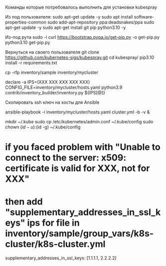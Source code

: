 Команды которые потребовалось выполнить для установки kubespray

Из под пользователя:
sudo apt-get update -y
sudo apt install software-properties-common
sudo add-apt-repository ppa:deadsnakes/ppa
sudo apt-get update -y
sudo apt-get install git pip python3.10 -y

Из-под рута
sudo -i
curl https://bootstrap.pypa.io/get-pip.py -o get-pip.py
python3.10 get-pip.py

Вернуться на своего пользователя
git clone https://github.com/kubernetes-sigs/kubespray.git
cd kubespray/
pip3.10 install -r requirements.txt

cp -rfp inventory/sample inventory/mycluster

declare -a IPS=(XXX XXX XXX XXX XXX)
CONFIG_FILE=inventory/mycluster/hosts.yaml python3.9 contrib/inventory_builder/inventory.py ${IPS[@]}

Скопировать ssh ключ на хосты для Ansible

ansible-playbook -i inventory/mycluster/hosts.yaml cluster.yml -b -v &

mkdir ~/.kube
sudo cp /etc/kubernetes/admin.conf ~/.kube/config
sudo chown $(id -u):$(id -g) ~/.kube/config


# if you faced problem with "Unable to connect to the server: x509: certificate is valid for XXX, not for XXX"
# then add "supplementary_addresses_in_ssl_keys" ips for file in inventory/sample/group_vars/k8s-cluster/k8s-cluster.yml
supplementary_addresses_in_ssl_keys: [1.1.1.1, 2.2.2.2]
